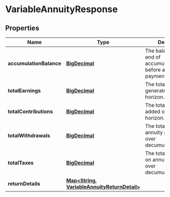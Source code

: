 
# VariableAnnuityResponse

## Properties
Name | Type | Description | Notes
------------ | ------------- | ------------- | -------------
**accumulationBalance** | [**BigDecimal**](BigDecimal.md) | The balance at the end of accumulation_horizon, before annuity payments occur. | 
**totalEarnings** | [**BigDecimal**](BigDecimal.md) | The total earnings generated over the horizon. | 
**totalContributions** | [**BigDecimal**](BigDecimal.md) | The total contributions added over the horizon. | 
**totalWithdrawals** | [**BigDecimal**](BigDecimal.md) | The total amount of annuity payments over decumulation_horizon. | 
**totalTaxes** | [**BigDecimal**](BigDecimal.md) | The total taxes paid on annuity payments over decumulation_horizon. | 
**returnDetails** | [**Map&lt;String, VariableAnnuityReturnDetail&gt;**](VariableAnnuityReturnDetail.md) |  | 



